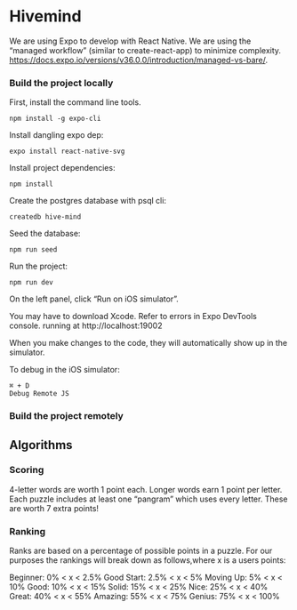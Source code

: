 # Hivemind

We are using Expo to develop with React Native. We are using the “managed workflow” (similar to create-react-app) to minimize complexity.
https://docs.expo.io/versions/v36.0.0/introduction/managed-vs-bare/.

### Build the project locally

First, install the command line tools.

```
npm install -g expo-cli
```

Install dangling expo dep:

```
expo install react-native-svg
```

Install project dependencies:

```
npm install
```

Create the postgres database with psql cli:

```
createdb hive-mind
```

Seed the database:

```
npm run seed
```

Run the project:

```
npm run dev
```

On the left panel, click “Run on iOS simulator”.

You may have to download Xcode. Refer to errors in Expo DevTools console. running at http://localhost:19002

When you make changes to the code, they will automatically show up in the simulator.

To debug in the iOS simulator:

```
⌘ + D
Debug Remote JS
```

### Build the project remotely

## Algorithms

### Scoring

4-letter words are worth 1 point each.
Longer words earn 1 point per letter.
Each puzzle includes at least one “pangram” which uses every letter. These are worth 7 extra points!

### Ranking

Ranks are based on a percentage of possible points in a puzzle. For our purposes the rankings will break down as follows,where x is a users points:

Beginner: 0% < x < 2.5%
Good Start: 2.5% < x < 5%
Moving Up: 5% < x < 10%
Good: 10% < x < 15%
Solid: 15% < x < 25%
Nice: 25% < x < 40%
Great: 40% < x < 55%
Amazing: 55% < x < 75%
Genius: 75% < x < 100%
